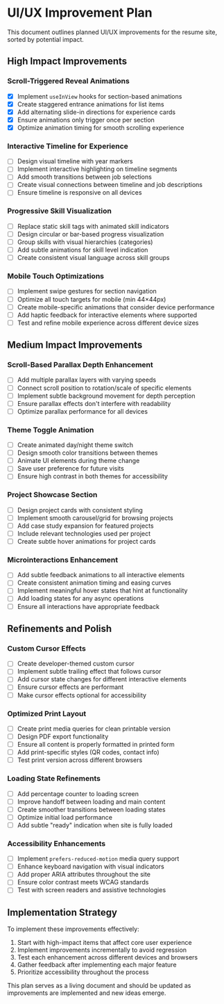 # UI/UX Improvement Plan

This document outlines planned UI/UX improvements for the resume site, sorted by potential impact.

## High Impact Improvements

### Scroll-Triggered Reveal Animations
- [x] Implement `useInView` hooks for section-based animations
- [x] Create staggered entrance animations for list items
- [x] Add alternating slide-in directions for experience cards
- [x] Ensure animations only trigger once per section
- [x] Optimize animation timing for smooth scrolling experience

### Interactive Timeline for Experience
- [ ] Design visual timeline with year markers
- [ ] Implement interactive highlighting on timeline segments
- [ ] Add smooth transitions between job selections
- [ ] Create visual connections between timeline and job descriptions
- [ ] Ensure timeline is responsive on all devices

### Progressive Skill Visualization
- [ ] Replace static skill tags with animated skill indicators
- [ ] Design circular or bar-based progress visualization
- [ ] Group skills with visual hierarchies (categories)
- [ ] Add subtle animations for skill level indication
- [ ] Create consistent visual language across skill groups

### Mobile Touch Optimizations
- [ ] Implement swipe gestures for section navigation
- [ ] Optimize all touch targets for mobile (min 44×44px)
- [ ] Create mobile-specific animations that consider device performance
- [ ] Add haptic feedback for interactive elements where supported
- [ ] Test and refine mobile experience across different device sizes

## Medium Impact Improvements

### Scroll-Based Parallax Depth Enhancement
- [ ] Add multiple parallax layers with varying speeds
- [ ] Connect scroll position to rotation/scale of specific elements
- [ ] Implement subtle background movement for depth perception
- [ ] Ensure parallax effects don't interfere with readability
- [ ] Optimize parallax performance for all devices

### Theme Toggle Animation
- [ ] Create animated day/night theme switch
- [ ] Design smooth color transitions between themes
- [ ] Animate UI elements during theme change
- [ ] Save user preference for future visits
- [ ] Ensure high contrast in both themes for accessibility

### Project Showcase Section
- [ ] Design project cards with consistent styling
- [ ] Implement smooth carousel/grid for browsing projects
- [ ] Add case study expansion for featured projects
- [ ] Include relevant technologies used per project
- [ ] Create subtle hover animations for project cards

### Microinteractions Enhancement
- [ ] Add subtle feedback animations to all interactive elements
- [ ] Create consistent animation timing and easing curves
- [ ] Implement meaningful hover states that hint at functionality
- [ ] Add loading states for any async operations
- [ ] Ensure all interactions have appropriate feedback

## Refinements and Polish

### Custom Cursor Effects
- [ ] Create developer-themed custom cursor
- [ ] Implement subtle trailing effect that follows cursor
- [ ] Add cursor state changes for different interactive elements
- [ ] Ensure cursor effects are performant
- [ ] Make cursor effects optional for accessibility

### Optimized Print Layout
- [ ] Create print media queries for clean printable version
- [ ] Design PDF export functionality
- [ ] Ensure all content is properly formatted in printed form
- [ ] Add print-specific styles (QR codes, contact info)
- [ ] Test print version across different browsers

### Loading State Refinements
- [ ] Add percentage counter to loading screen
- [ ] Improve handoff between loading and main content
- [ ] Create smoother transitions between loading states
- [ ] Optimize initial load performance
- [ ] Add subtle "ready" indication when site is fully loaded

### Accessibility Enhancements
- [ ] Implement `prefers-reduced-motion` media query support
- [ ] Enhance keyboard navigation with visual indicators
- [ ] Add proper ARIA attributes throughout the site
- [ ] Ensure color contrast meets WCAG standards
- [ ] Test with screen readers and assistive technologies

## Implementation Strategy

To implement these improvements effectively:

1. Start with high-impact items that affect core user experience
2. Implement improvements incrementally to avoid regression
3. Test each enhancement across different devices and browsers
4. Gather feedback after implementing each major feature
5. Prioritize accessibility throughout the process

This plan serves as a living document and should be updated as improvements are implemented and new ideas emerge.